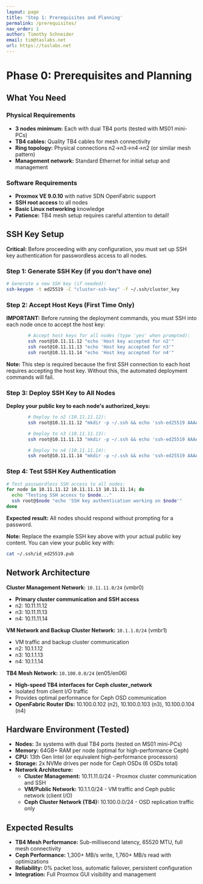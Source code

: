 ```yaml
---
layout: page
title: 'Step 1: Prerequisites and Planning'
permalink: /prerequisites/
nav_order: 1
author: Timothy Schneider
email: tim@taslabs.net
url: https://taslabs.net
---
```


# Phase 0: Prerequisites and Planning

## What You Need

### Physical Requirements

- **3 nodes minimum:** Each with dual TB4 ports (tested with MS01 mini-PCs)
- **TB4 cables:** Quality TB4 cables for mesh connectivity
- **Ring topology:** Physical connections n2→n3→n4→n2 (or similar mesh pattern)
- **Management network:** Standard Ethernet for initial setup and management

### Software Requirements

- **Proxmox VE 9.0.10** with native SDN OpenFabric support
- **SSH root access** to all nodes
- **Basic Linux networking** knowledge
- **Patience:** TB4 mesh setup requires careful attention to detail!

## SSH Key Setup

**Critical:** Before proceeding with any configuration, you must set up SSH key authentication for
passwordless access to all nodes.

### Step 1: Generate SSH Key (if you don't have one)

```bash
# Generate a new SSH key (if needed):
ssh-keygen -t ed25519 -C "cluster-ssh-key" -f ~/.ssh/cluster_key
```

### Step 2: Accept Host Keys (First Time Only)

**IMPORTANT:** Before running the deployment commands, you must SSH into each node once to accept
the host key:

```bash
        # Accept host keys for all nodes (type 'yes' when prompted):
        ssh root@10.11.11.12 "echo 'Host key accepted for n2'"
        ssh root@10.11.11.13 "echo 'Host key accepted for n3'"
        ssh root@10.11.11.14 "echo 'Host key accepted for n4'"
```

**Note:** This step is required because the first SSH connection to each host requires accepting the
host key. Without this, the automated deployment commands will fail.

### Step 3: Deploy SSH Key to All Nodes

**Deploy your public key to each node's authorized_keys:**

```bash
        # Deploy to n2 (10.11.11.12):
        ssh root@10.11.11.12 "mkdir -p ~/.ssh && echo 'ssh-ed25519 AAAAC3NzaC1lZDI1NTE5AAAAIMGHoypdiKhldYlNUvW27uzutzewJ+X08Rlg/m7vmmtW cluster-ssh-key' >> ~/.ssh/authorized_keys && chmod 600 ~/.ssh/authorized_keys"

        # Deploy to n3 (10.11.11.13):
        ssh root@10.11.11.13 "mkdir -p ~/.ssh && echo 'ssh-ed25519 AAAAC3NzaC1lZDI1NTE5AAAAIMGHoypdiKhldYlNUvW27uzutzewJ+X08Rlg/m7vmmtW cluster-ssh-key' >> ~/.ssh/authorized_keys && chmod 600 ~/.ssh/authorized_keys"

        # Deploy to n4 (10.11.11.14):
        ssh root@10.11.11.14 "mkdir -p ~/.ssh && echo 'ssh-ed25519 AAAAC3NzaC1lZDI1NTE5AAAAIMGHoypdiKhldYlNUvW27uzutzewJ+X08Rlg/m7vmmtW cluster-ssh-key' >> ~/.ssh/authorized_keys && chmod 600 ~/.ssh/authorized_keys"
```

### Step 4: Test SSH Key Authentication

```bash
# Test passwordless SSH access to all nodes:
for node in 10.11.11.12 10.11.11.13 10.11.11.14; do
  echo "Testing SSH access to $node..."
  ssh root@$node "echo 'SSH key authentication working on $node'"
done
```

**Expected result:** All nodes should respond without prompting for a password.

**Note:** Replace the example SSH key above with your actual public key content. You can view your
public key with:

```bash
cat ~/.ssh/id_ed25519.pub
```

## Network Architecture

**Cluster Management Network:** `10.11.11.0/24` (vmbr0)

- **Primary cluster communication and SSH access**
- n2: 10.11.11.12
- n3: 10.11.11.13
- n4: 10.11.11.14

**VM Network and Backup Cluster Network:** `10.1.1.0/24` (vmbr1)

- VM traffic and backup cluster communication
- n2: 10.1.1.12
- n3: 10.1.1.13
- n4: 10.1.1.14

**TB4 Mesh Network:** `10.100.0.0/24` (en05/en06)

- **High-speed TB4 interfaces for Ceph cluster_network**
- Isolated from client I/O traffic
- Provides optimal performance for Ceph OSD communication
- **OpenFabric Router IDs:** 10.100.0.102 (n2), 10.100.0.103 (n3), 10.100.0.104 (n4)

## Hardware Environment (Tested)

- **Nodes:** 3x systems with dual TB4 ports (tested on MS01 mini-PCs)
- **Memory:** 64GB+ RAM per node (optimal for high-performance Ceph)
- **CPU:** 13th Gen Intel (or equivalent high-performance processors)
- **Storage:** 2x NVMe drives per node for Ceph OSDs (6 OSDs total)
- **Network Architecture:**
  - **Cluster Management:** 10.11.11.0/24 - Proxmox cluster communication and SSH
  - **VM/Public Network:** 10.1.1.0/24 - VM traffic and Ceph public network (client I/O)
  - **Ceph Cluster Network (TB4):** 10.100.0.0/24 - OSD replication traffic only

## Expected Results

- **TB4 Mesh Performance:** Sub-millisecond latency, 65520 MTU, full mesh connectivity
- **Ceph Performance:** 1,300+ MB/s write, 1,760+ MB/s read with optimizations
- **Reliability:** 0% packet loss, automatic failover, persistent configuration
- **Integration:** Full Proxmox GUI visibility and management
